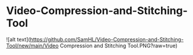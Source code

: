 # Video-Compression-and-Stitching-Tool

![alt text](https://github.com/SamHL/Video-Compression-and-Stitching-Tool/new/main/Video Compression and Stitching Tool.PNG?raw=true)
